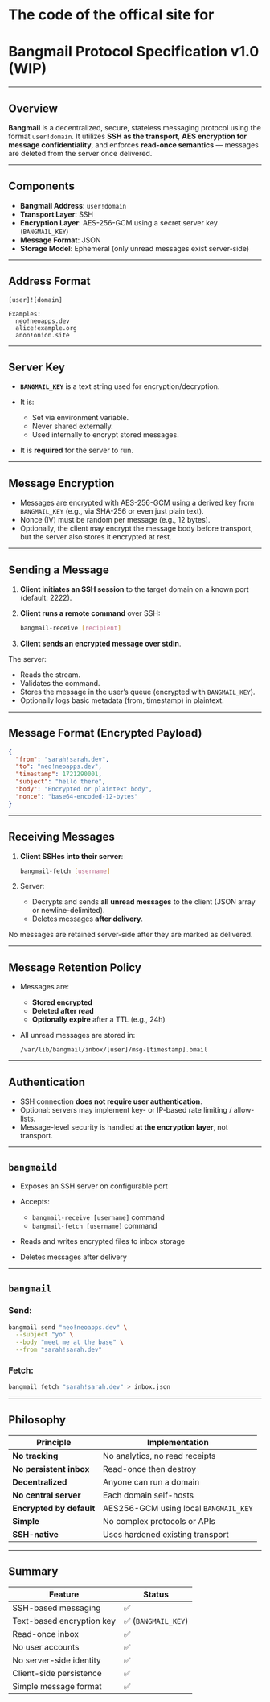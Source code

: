 # The code of the offical site for

# Bangmail Protocol Specification v1.0 (WIP)
---

## Overview

**Bangmail** is a decentralized, secure, stateless messaging protocol using the format `user!domain`. It utilizes **SSH as the transport**, **AES encryption for message confidentiality**, and enforces **read-once semantics** — messages are deleted from the server once delivered.

---

## Components

* **Bangmail Address**: `user!domain`
* **Transport Layer**: SSH
* **Encryption Layer**: AES-256-GCM using a secret server key (`BANGMAIL_KEY`)
* **Message Format**: JSON
* **Storage Model**: Ephemeral (only unread messages exist server-side)

---

## Address Format

```text
[user]![domain]

Examples:
  neo!neoapps.dev
  alice!example.org
  anon!onion.site
```

---

## Server Key

* **`BANGMAIL_KEY`** is a text string used for encryption/decryption.
* It is:

  * Set via environment variable.
  * Never shared externally.
  * Used internally to encrypt stored messages.
* It is **required** for the server to run.

---

## Message Encryption

* Messages are encrypted with AES-256-GCM using a derived key from `BANGMAIL_KEY` (e.g., via SHA-256 or even just plain text).
* Nonce (IV) must be random per message (e.g., 12 bytes).
* Optionally, the client may encrypt the message body before transport, but the server also stores it encrypted at rest.

---

## Sending a Message

1. **Client initiates an SSH session** to the target domain on a known port (default: 2222).
2. **Client runs a remote command** over SSH:

   ```sh
   bangmail-receive [recipient]
   ```
3. **Client sends an encrypted message over stdin**.

The server:

* Reads the stream.
* Validates the command.
* Stores the message in the user’s queue (encrypted with `BANGMAIL_KEY`).
* Optionally logs basic metadata (from, timestamp) in plaintext.

---

## Message Format (Encrypted Payload)

```json
{
  "from": "sarah!sarah.dev",
  "to": "neo!neoapps.dev",
  "timestamp": 1721290001,
  "subject": "hello there",
  "body": "Encrypted or plaintext body",
  "nonce": "base64-encoded-12-bytes"
}
```

---

## Receiving Messages

1. **Client SSHes into their server**:

   ```sh
   bangmail-fetch [username]
   ```
2. Server:

   * Decrypts and sends **all unread messages** to the client (JSON array or newline-delimited).
   * Deletes messages **after delivery**.

No messages are retained server-side after they are marked as delivered.

---

## Message Retention Policy

* Messages are:

  * **Stored encrypted**
  * **Deleted after read**
  * **Optionally expire** after a TTL (e.g., 24h)
* All unread messages are stored in:

  ```
  /var/lib/bangmail/inbox/[user]/msg-[timestamp].bmail
  ```

---

## Authentication

* SSH connection **does not require user authentication**.
* Optional: servers may implement key- or IP-based rate limiting / allow-lists.
* Message-level security is handled **at the encryption layer**, not transport.

---

## `bangmaild`

* Exposes an SSH server on configurable port
* Accepts:

  * `bangmail-receive [username]` command
  * `bangmail-fetch [username]` command
* Reads and writes encrypted files to inbox storage
* Deletes messages after delivery

---

## `bangmail`

### Send:

```sh
bangmail send "neo!neoapps.dev" \
  --subject "yo" \
  --body "meet me at the base" \
  --from "sarah!sarah.dev"
```

### Fetch:

```sh
bangmail fetch "sarah!sarah.dev" > inbox.json
```

---

## Philosophy

| Principle                | Implementation                        |
| ------------------------ | ------------------------------------- |
| **No tracking**          | No analytics, no read receipts        |
| **No persistent inbox**  | Read-once then destroy                |
| **Decentralized**        | Anyone can run a domain               |
| **No central server**    | Each domain self-hosts                |
| **Encrypted by default** | AES256-GCM using local `BANGMAIL_KEY` |
| **Simple**               | No complex protocols or APIs          |
| **SSH-native**           | Uses hardened existing transport      |

---

## Summary

| Feature                    | Status             |
| -------------------------- | ------------------ |
| SSH-based messaging        | ✅                  |
| Text-based encryption key  | ✅ (`BANGMAIL_KEY`) |
| Read-once inbox            | ✅                  |
| No user accounts           | ✅                  |
| No server-side identity    | ✅                  |
| Client-side persistence    | ✅                  |
| Simple message format      | ✅                  |
